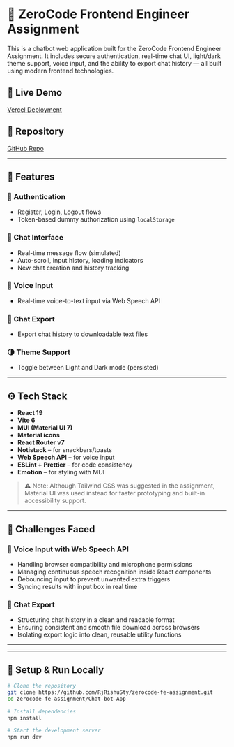 # 🧠 ZeroCode Frontend Engineer Assignment

This is a chatbot web application built for the ZeroCode Frontend Engineer Assignment. It includes secure authentication, real-time chat UI, light/dark theme support, voice input, and the ability to export chat history — all built using modern frontend technologies.

## 🔗 Live Demo

[Vercel Deployment](https://zerocode-fe-assignment-black.vercel.app/)

## 📁 Repository

[GitHub Repo](https://github.com/RjRishuSty/zerocode-fe-assignment)

---

## 🚀 Features

### 🔐 Authentication
- Register, Login, Logout flows
- Token-based dummy authorization using `localStorage`

### 💬 Chat Interface
- Real-time message flow (simulated)
- Auto-scroll, input history, loading indicators
- New chat creation and history tracking

### 🎤 Voice Input
- Real-time voice-to-text input via Web Speech API

### 📁 Chat Export
- Export chat history to downloadable text files

### 🌗 Theme Support
- Toggle between Light and Dark mode (persisted)

---

## ⚙️ Tech Stack

- **React 19**
- **Vite 6**
- **MUI (Material UI 7)**
- **Material icons**
- **React Router v7**
- **Notistack** – for snackbars/toasts
- **Web Speech API** – for voice input
- **ESLint + Prettier** – for code consistency
- **Emotion** – for styling with MUI

> ⚠️ Note: Although Tailwind CSS was suggested in the assignment, Material UI was used instead for faster prototyping and built-in accessibility support.

---

## 🧠 Challenges Faced

### 🎤 Voice Input with Web Speech API
- Handling browser compatibility and microphone permissions
- Managing continuous speech recognition inside React components
- Debouncing input to prevent unwanted extra triggers
- Syncing results with input box in real time

### 📁 Chat Export
- Structuring chat history in a clean and readable format
- Ensuring consistent and smooth file download across browsers
- Isolating export logic into clean, reusable utility functions

---


---

## 🧪 Setup & Run Locally

```bash
# Clone the repository
git clone https://github.com/RjRishuSty/zerocode-fe-assignment.git
cd zerocode-fe-assignment/Chat-bot-App

# Install dependencies
npm install

# Start the development server
npm run dev
